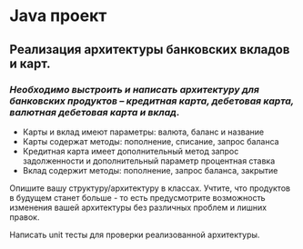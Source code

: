 # Java проект

## Реализация архитектуры банковских вкладов и карт. 

### *Необходимо выстроить и написать архитектуру для банковских продуктов – кредитная карта, дебетовая карта, валютная дебетовая карта и вклад.*

- Карты и вклад имеют параметры: валюта, баланс и название 
- Карты содержат методы: пополнение, списание, запрос баланса
- Кредитная карта имеет дополнительный метод запрос задолженности и дополнительный параметр процентная ставка
- Вклад содержит методы: пополнение, запрос баланса, закрытие


Опишите вашу структуру/архитектуру в классах. Учтите, что продуктов в будущем станет больше - то есть предусмотрите возможность изменения вашей архитектуры без различных проблем и лишних правок.


Написать unit тесты для проверки реализованной архитектуры.

